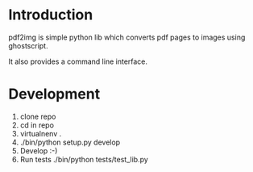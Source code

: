 Introduction
============

pdf2img is simple python lib which converts pdf pages to images using ghostscript.

It also provides a command line interface.


Development
===========
1. clone repo
2. cd in repo
3. virtualnenv .
4. ./bin/python setup.py develop
5. Develop :-)
6. Run tests ./bin/python tests/test_lib.py
